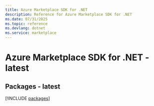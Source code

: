 ```yaml
---
title: Azure Marketplace SDK for .NET
description: Reference for Azure Marketplace SDK for .NET
ms.date: 07/31/2025
ms.topic: reference
ms.devlang: dotnet
ms.service: marketplace
---
```

# Azure Marketplace SDK for .NET - latest
## Packages - latest
[!INCLUDE [packages](marketplace-index.md)]